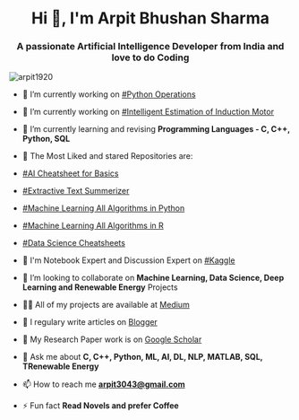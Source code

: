 <h1 align="center">Hi 👋, I'm Arpit Bhushan Sharma</h1>
<h3 align="center">A passionate Artificial Intelligence Developer from India and love to do Coding</h3>

<p align="left"> <img src="https://komarev.com/ghpvc/?username=arpit1920" alt="arpit1920" /> </p>

- 🔭 I’m currently working on [#Python Operations](https://github.com/arpit1920/python-Operations)
- 🔭 I’m currently working on [#Intelligent Estimation of Induction Motor](https://github.com/arpit1920/Intelligent-Estimation-of-Speed-of-Induction-Motor)
- 🌱 I’m currently learning and revising **Programming Languages - C, C++, Python, SQL**
- 🌹  The Most Liked and stared Repositories are:
- [#AI Cheatsheet for Basics](https://github.com/arpit1920/AI-Cheatsheets-for-basics)
- [#Extractive Text Summerizer](https://github.com/arpit1920/Extractive-Text-Summerization)
- [#Machine Learning All Algorithms in Python](https://github.com/arpit1920/Machine-Learning-all-Algorithms-Python)
- [#Machine Learning All Algorithms in R](https://github.com/arpit1920/Machine-Learning-Algorithms-by-R)
- [#Data Science Cheatsheets](https://github.com/arpit1920/Data-Science--Cheat-Sheet)
- 🤳 I'm Notebook Expert and Discussion Expert on [#Kaggle](https://Kaggle.com/arpit3043)
- 👯 I’m looking to collaborate on **Machine Learning, Data Science, Deep Learning and Renewable Energy** Projects

- 👨‍💻 All of my projects are available at [Medium](https://arpit3043.medium.com/)

- 📝 I regulary write articles on [Blogger](https://www.arpit-ml.blogspot.com)

- 📝 My Research Paper work is on [Google Scholar](https://scholar.google.com/citations?user=m1ODBzcAAAAJ&hl=en)

- 💬 Ask me about **C, C++, Python, ML, AI, DL, NLP, MATLAB, SQL, TRenewable Energy**

- 📫 How to reach me **arpit3043@gmail.com**

- ⚡ Fun fact **Read Novels and prefer Coffee**

